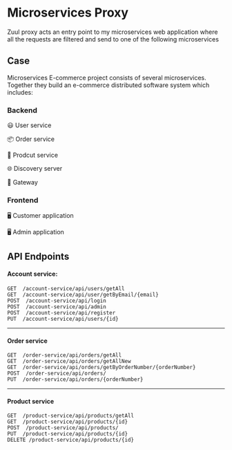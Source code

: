 # Microservices Proxy 
Zuul proxy acts an entry point to my microservices web application where all the requests are filtered and send to one of the following microservices

## Case
Microservices E-commerce project consists of several microservices. Together they build an e-commerce distributed software system which includes:

### Backend
😃 User service

📦 Order service

🏬 Prodcut service

🌐 Discovery server

🔀 Gateway 

### Frontend
🖥️ Customer application

🖥️ Admin application
## API Endpoints
#### Account service:
```
GET  /account-service/api/users/getAll
GET  /account-service/api/user/getByEmail/{email}
POST  /account-service/api/login
POST  /account-service/api/admin
POST  /account-service/api/register
PUT  /account-service/api/users/{id}
 ````
 ---
#### Order service
```
GET  /order-service/api/orders/getAll
GET  /order-service/api/orders/getAllNew
GET  /order-service/api/orders/getByOrderNumber/{orderNumber}
POST  /order-service/api/orders/
PUT  /order-service/api/orders/{orderNumber}
 ````
  ---
#### Product service
```
GET  /product-service/api/products/getAll
GET  /product-service/api/products/{id}
POST  /product-service/api/products/
PUT  /product-service/api/products/{id}
DELETE /product-service/api/products/{id}
 ````
